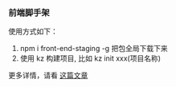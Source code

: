 ### 前端脚手架

  使用方式如下：

  1. npm i front-end-staging -g   把包全局下载下来
  2. 使用 kz 构建项目, 比如 kz init xxx(项目名称)

  更多详情，请看 <a href="https://github.com/kongzhi0707/front-end-learn/blob/master/autoDeployment/frame.md">这篇文章</a>